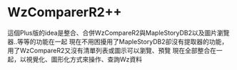 # WzComparerR2++
這個Plus版的idea是整合、合併WzCompareR2與MapleStoryDB2以及圖片瀏覽器..等等的功能在一起
現在不用困擾用了MapleStoryDB2卻沒有提取器的功能，用了WzCompareR2又沒有清單列表或圖示可以瀏覽、預覽
現在全部整合在一起，以視覺化、圖形化方式來操作、查詢Wz資料
